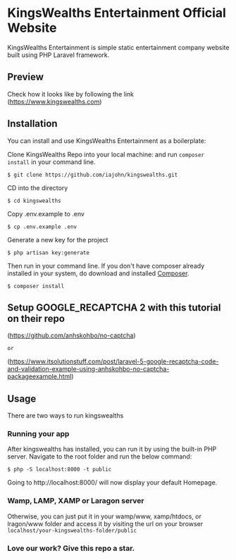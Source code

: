 # KingsWealths Entertainment Official Website

KingsWealths Entertainment is simple static entertainment company website built using PHP Laravel framework.

## Preview
Check how it looks like by following the link (https://www.kingswealths.com)

## Installation
You can install and use KingsWealths Entertainment as a boilerplate:

Clone KingsWealths Repo into your local machine: and run `composer install` in your command line.

```
$ git clone https://github.com/iajohn/kingswealths.git
```

CD into the directory
```
$ cd kingswealths
```

Copy .env.example to .env
```
$ cp .env.example .env
```

Generate a new key for the project
```
$ php artisan key:generate
```

Then run in your command line. If you don't have composer already installed in your system, do download and installed  [Composer](https://getcomposer.org/).
```
$ composer install
```

## Setup GOOGLE_RECAPTCHA 2 with this tutorial on their repo 
(https://github.com/anhskohbo/no-captcha)

` or ` 

(https://www.itsolutionstuff.com/post/laravel-5-google-recaptcha-code-and-validation-example-using-anhskohbo-no-captcha-packageexample.html)

## Usage

There are two ways to run kingswealths

### Running your app
After kingswealths has installed, you can run it by using the built-in PHP server. Navigate to the root folder and run the below command:
```
$ php -S localhost:8000 -t public

```
Going to http://localhost:8000/ will now display your default Homepage.

### Wamp, LAMP, XAMP or Laragon server
Otherwise, you can just put it in your wamp/www, xamp/htdocs, or lragon/www folder and access it by visiting the url on your browser `localhost/your-kingswealths-folder/public`

### Love our work? Give this repo a star.
